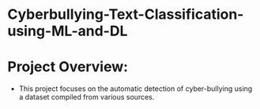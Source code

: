# Cyberbullying-Text-Classification-using-ML-and-DL

# Project Overview:
- This project focuses on the automatic detection of cyber-bullying using a dataset compiled from various sources.
